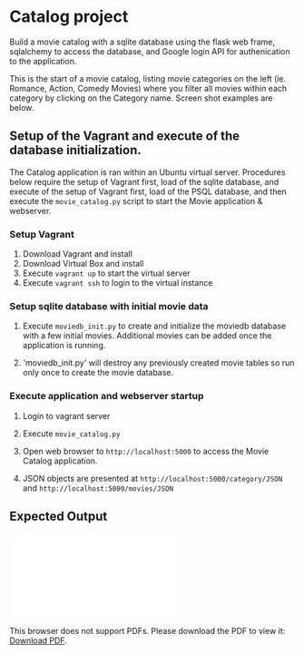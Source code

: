 # Catalog project
Build a movie catalog with a sqlite database using the flask web frame, sqlalchemy to access the database, and Google login API for authenication to the application.  

This is the start of a movie catalog, listing movie categories on the left (ie. Romance, Action, Comedy Movies) where you filter all movies within each category by clicking on the Category name. Screen shot examples are below.

## Setup of the Vagrant and execute of the database initialization.
The Catalog application is ran within an Ubuntu virtual server.  Procedures below require the setup of Vagrant first, load of the sqlite database, and execute of the
setup of Vagrant first, load of the PSQL database, and then execute the `movie_catalog.py` script to start the Movie application & webserver.

### Setup Vagrant
1. Download Vagrant and install
2. Download Virtual Box and install
3. Execute `vagrant up` to start the virtual server
4. Execute `vagrant ssh` to login to the virtual instance

### Setup sqlite database with initial movie data
1. Execute `moviedb_init.py` to create and initialize the moviedb database with a few initial movies.  Additional movies can be added once the application is running.

2. 'moviedb_init.py' will destroy any previously created movie tables so run only once to create the movie database.

### Execute application and webserver startup
1. Login to vagrant server

2. Execute `movie_catalog.py`

3. Open web browser to `http://localhost:5000` to access the Movie Catalog application.

4. JSON objects are presented at `http://localhost:5000/category/JSON` and `http://localhost:5000/movies/JSON`

## Expected Output

<object data="examplepictures.pdf" type="application/pdf" width="700px" height="700px">
    <embed src="examplepictures.pdf">
        <p>This browser does not support PDFs. Please download the PDF to view it: <a href="examplepictures.pdf">Download PDF</a>.</p>
    </embed>
</object>
